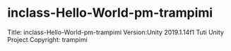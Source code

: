# inclass-Hello-World-pm-trampimi
Title: inclass-Hello-World-pm-trampimi
Version:Unity 2019.1.14f1
Tuti Unity Project
Copyright: trampimi